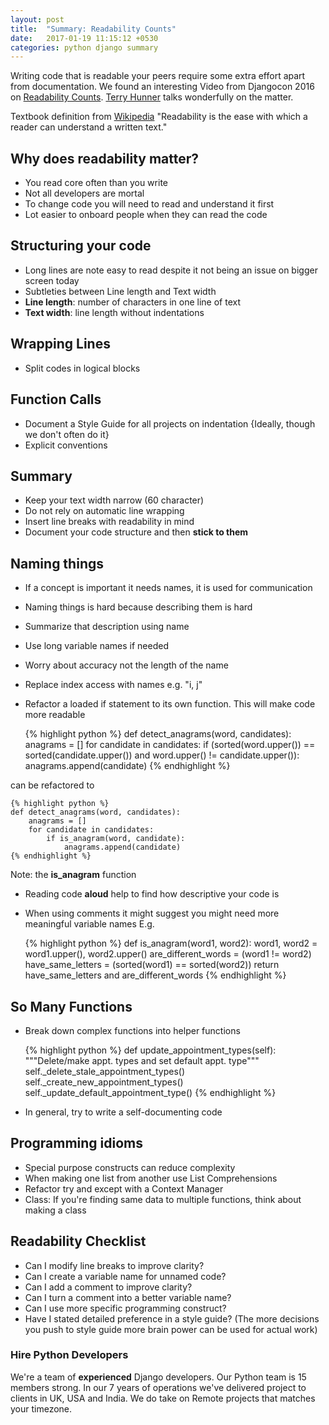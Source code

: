 ```yaml
---
layout: post
title:  "Summary: Readability Counts"
date:   2017-01-19 11:15:12 +0530
categories: python django summary
---
```


Writing code that is readable your peers require some extra effort apart from documentation. We found an interesting Video from Djangocon 2016 on [Readability Counts](https://www.youtube.com/watch?v=NvkC5UBJqeY&t=37s). [Terry Hunner](https://twitter.com/treyhunner) talks wonderfully on the matter.


Textbook definition from [Wikipedia](https://en.wikipedia.org/wiki/Readability) "Readability is the ease with which a reader can understand a written text."

## Why does readability matter?
* You read core often than you write
* Not all developers are mortal
* To change code you will need to read and understand it first
* Lot easier to onboard people when they can read the code

## Structuring your code
* Long lines are note easy to read despite it not being an issue on bigger screen today
* Subtleties between Line length and Text width
* **Line length**: number of characters in one line of text
* **Text width**: line length without indentations

## Wrapping Lines
* Split codes in logical blocks

## Function Calls
* Document a Style Guide for all projects on indentation {Ideally, though we don't often do it}
* Explicit conventions

## Summary
* Keep your text width narrow (60 character)
* Do not rely on automatic line wrapping
* Insert line breaks with readability in mind
* Document your code structure and then **stick to them**

## Naming things
* If a concept is important it needs names, it is used for communication
* Naming things is hard because describing them is hard
* Summarize that description using name
* Use long variable names if needed
* Worry about accuracy not the length of the name
* Replace index access with names e.g. "i, j"
* Refactor a loaded if statement to its own function. This will make code more readable

	{% highlight python %}
	def detect_anagrams(word, candidates):
	    anagrams = []
	    for candidate in candidates:
	        if (sorted(word.upper()) == sorted(candidate.upper())
	                and word.upper() != candidate.upper()):
	            anagrams.append(candidate)
	{% endhighlight %}

can be refactored to 

	{% highlight python %}
	def detect_anagrams(word, candidates):
	    anagrams = []
	    for candidate in candidates:
	        if is_anagram(word, candidate):
	            anagrams.append(candidate)
	{% endhighlight %}

Note: the **is_anagram** function

* Reading code **aloud** help to find how descriptive your code is
* When using comments it might suggest you might need more meaningful variable names E.g.

	{% highlight python %}
	def is_anagram(word1, word2):
	    word1, word2 = word1.upper(), word2.upper()
	    are_different_words = (word1 != word2)
	    have_same_letters = (sorted(word1) == sorted(word2))
	    return have_same_letters and are_different_words
	{% endhighlight %}

## So Many Functions
* Break down complex functions into helper functions

	{% highlight python %}
	def update_appointment_types(self):
	    """Delete/make appt. types and set default appt. type"""
	    self._delete_stale_appointment_types()
	    self._create_new_appointment_types()
	    self._update_default_appointment_type()
	{% endhighlight %}
* In general, try to write a self-documenting code

## Programming idioms
* Special purpose constructs can reduce complexity
* When making one list from another use List Comprehensions
* Refactor try and except with a Context Manager
* Class: If you're finding same data to multiple functions, think about making a class

## Readability Checklist
* Can I modify line breaks to improve clarity?
* Can I create a variable name for unnamed code?
* Can I add a comment to improve clarity?
* Can I turn a comment into a better variable name? 
* Can I use more specific programming construct?
* Have I stated detailed preference in a style guide? (The more decisions you push to style guide more brain power can be used for actual work)

### Hire Python Developers

We're a team of **experienced** Django developers. Our Python team is 15 members strong. In our 7 years of operations we've delivered project to clients in UK, USA and India. We do take on Remote projects that matches your timezone.
